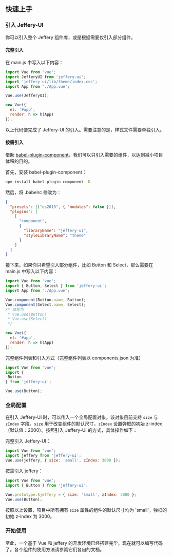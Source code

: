 ## 快速上手

### 引入 Jeffery-UI

你可以引入整个 Jeffery 组件库，或是根据需要仅引入部分组件。

#### 完整引入

在 main.js 中写入以下内容：

```javascript
import Vue from 'vue';
import JefferyUI from 'jeffery-ui';
import 'jeffery-ui/lib/theme/index.css';
import App from './App.vue';

Vue.use(JefferyUI);

new Vue({
  el: '#app',
  render: h => h(App)
});
```

以上代码便完成了 Jeffery-UI 的引入。需要注意的是，样式文件需要单独引入。

#### 按需引入

借助 [babel-plugin-component](https://github.com/QingWei-Li/babel-plugin-component)，我们可以只引入需要的组件，以达到减小项目体积的目的。

首先，安装 babel-plugin-component：

```bash
npm install babel-plugin-component -D
```

然后，将 .babelrc 修改为：

```json
{
  "presets": [["es2015", { "modules": false }]],
  "plugins": [
    [
      "component",
      {
        "libraryName": "jeffery-ui",
        "styleLibraryName": "theme"
      }
    ]
  ]
}
```

接下来，如果你只希望引入部分组件，比如 Button 和 Select，那么需要在 main.js 中写入以下内容：

```javascript
import Vue from 'vue';
import { Button, Select } from 'jeffery-ui';
import App from './App.vue';

Vue.component(Button.name, Button);
Vue.component(Select.name, Select);
/* 或写为
 * Vue.use(Button)
 * Vue.use(Select)
 */

new Vue({
  el: '#app',
  render: h => h(App)
});
```

完整组件列表和引入方式（完整组件列表以 components.json 为准）

```javascript
import Vue from 'vue';
import {
 Button
} from 'jeffery-ui';

Vue.use(Button);
```

### 全局配置

在引入 Jeffery-UI 时，可以传入一个全局配置对象。该对象目前支持 `size` 与 `zIndex` 字段。`size` 用于改变组件的默认尺寸，`zIndex` 设置弹框的初始 z-index（默认值：2000）。按照引入 Jeffery-UI 的方式，具体操作如下：

完整引入 Jeffery-UI：

```js
import Vue from 'vue';
import jeffery from 'jeffery-ui';
Vue.use(jeffery, { size: 'small', zIndex: 3000 });
```

按需引入 jeffery：

```js
import Vue from 'vue';
import { Button } from 'jeffery-ui';

Vue.prototype.$jeffery = { size: 'small', zIndex: 3000 };
Vue.use(Button);
```

按照以上设置，项目中所有拥有 `size` 属性的组件的默认尺寸均为 'small'，弹框的初始 z-index 为 3000。

### 开始使用

至此，一个基于 Vue 和 jeffery 的开发环境已经搭建完毕，现在就可以编写代码了。各个组件的使用方法请参阅它们各自的文档。
